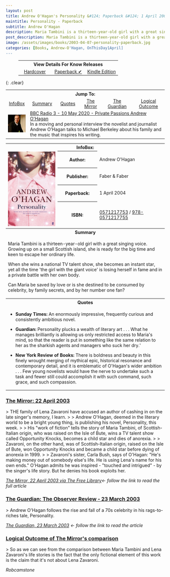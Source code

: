 ```yaml
---
layout: post
title: Andrew O'Hagan's Personality &#124; Paperback &#124; 1 April 2004
maintitle: Personality - Paperback
subtitle: Andrew O'Hagan
description: Maria Tambini is a thirteen-year-old girl with a great singing voice. Growing up on a small Scottish island, she is ready for the big time and keen to escape her ordinary life.
post_description: Maria Tambini is a thirteen-year-old girl with a great singing voice. Growing up on a small Scottish island, she is ready for the big time and keen to escape her ordinary life.
image: /assets/images/books/2003-04-07-personality-paperback.jpg
categories: [Books, Andrew-O'Hagan, OnThisDay1April]
---
```


<figure class="fig3">
<table style="text-align:center;">
<tr><th colspan="4">View Details For Know Releases</th></tr>
<tr><td style="width:33%;"><a href="/2003-04-07-personality-hardcover">Hardcover</a></td><td style="width:34%;"><a href="/2004-04-01-personality-paperback">Paperback &#x2714;</a></td><td style="width:33%;"><a href="/2010-11-25-personality.kindle-edition">Kindle Edition</a></td></tr>
</table>
</figure>

{: .clear}

<table>
<tr align="center">
<th colspan="6">Jump To:</th>
</tr>
<tr align="center">
<td><a href="#infobox">InfoBox</a></td>
<td><a href="#summary">Summary</a></td>
<td><a href="#quotes">Quotes</a></td>
<td><a href="#mirror">The Mirror</a></td>
<td><a href="#guardian">The Guardian</a></td>
<td><a href="#logical">Logical Outcome</a></td>
</tr>
<tr>
<td><img src="/assets/images/BBC-PIDs/96x96/p08cjfzc.jpg" /></td>
<td colspan="6"><a href="https://www.bbc.co.uk/programmes/m000j2bd">BBC Radio 3 - 10 May 2020 - Private Passions Andrew O'Hagan</a><br />In a moving and personal interview the novelist and journalist Andrew O’Hagan talks to Michael Berkeley about his family and the music that inspires his writing.</td>
</tr>
</table>

<table>
<tr id="infobox"><th colspan="3">InfoBox:</th></tr>
<td rowspan="5" style="text-align: center; width:150px;"><a href="/assets/images/books/2003-04-07-personality-paperback.jpg"><img src="/assets/images/books/2003-04-07-personality-paperback.jpg" width="150" class="zoom-in"></a></td>
<tr>
<th style="width:25%;">Author:</th>
<td>Andrew O'Hagan</td>
</tr>
<tr>
<th>Publisher:</th>
<td>Faber & Faber</td>
</tr>
<tr>
<th>Paperback:</th>
<td>1 April 2004</td>
</tr>
<tr>
<th>ISBN:</th>
<td><a href="https://www.google.co.uk/search?q=isbn+0571217753+&ie=utf-8&oe=utf-8&client=firefox-b-ab&gfe_rd=cr&dcr=0&ei=JKS_Wp3NK6rP8Af8-oaACg">0571217753</a> / <a href="https://www.google.co.uk/search?q=isbn+978-0571217755&ie=utf-8&oe=utf-8&client=firefox-b-ab&gfe_rd=cr&dcr=0&ei=eaS_WonTIqrP8Af8-oaACg">978-0571217755</a></td>
</tr>
<tr id="summary"><th colspan="3" class="split">Summary</th></tr>
<tr>
<td colspan="3">
<p>Maria Tambini is a thirteen-year-old girl with a great singing voice. Growing up on a small Scottish island, she is ready for the big time and keen to escape her ordinary life.</p>
<p>When she wins a national TV talent show, she becomes an instant star, yet all the time 'the girl with the giant voice' is losing herself in fame and in a private battle with her own body.</p>
<p>Can Maria be saved by love or is she destined to be consumed by celebrity, by family secrets, and by her number one fan?</p>
</td></tr>
<tr id="quotes"><th colspan="3" class="split">Quotes</th></tr>
<tr>
<td colspan="3">
<ul>
<li><p><strong>Sunday Times:</strong> An enormously impressive, frequently curious and consistently ambitious novel.</p></li>
<li><p><strong>Guardian:</strong> Personality plucks a wealth of literary art . . . What he manages brilliantly is allowing us only restricted access to Maria's mind, so that the reader is put in something like the same relation to her as the sharkish agents and managers who suck her dry.'</p></li>
<li><p><strong>New York Review of Books:</strong> There is boldness and beauty in this finely wrought merging of mythical epic, historical resonance and contemporary detail, and it is emblematic of O'Hagan's wider ambition . . . Few young novelists would have the nerve to undertake such a task and fewer still could accomplish it with such command, such grace, and such compassion.</p></li>
</ul>
</td></tr>
</table>

<h3 id="mirror"> <a href="#mirror">The Mirror: 22 April 2003</a></h3>
> THE family of Lena Zavaroni have accused an author of cashing in on the late singer's memory, I learn.
>
> Andrew O'Hagan, deemed in the literary world to be a bright young thing, is publishing his novel, Personality, this week.
>
> His "work of fiction" tells the story of Maria Tambini, of Scottish-Italian origin, who was raised on the Isle of Bute, wins a TV talent show called Opportunity Knocks, becomes a child star and dies of anorexia.
>
> Zavaroni, on the other hand, was of Scottish-Italian origin, raised on the Isle of Bute, won Opportunity Knocks and became a child star before dying of anorexia in 1999.
>
> Zavaroni's sister, Carla Bush, says of O'Hagan: "He's making money out of somebody else's life. He is using Lena's name for his own ends." O'Hagan admits he was inspired - "touched and intrigued" - by the singer's life story. But he denies his book exploits her.

<cite>[The Mirror, 22 April 2003 via The Free Library](https://www.thefreelibrary.com/The+Scurra.-a0100434743)&#8592; follow the link to read the full article</cite>

<h3 id="guardian"> <a href="#guardian">The Guardian: The Observer Review - 23 March 2003</a></h3>
> Andrew O'Hagan follows the rise and fall of a 70s celebrity in his rags-to-riches tale, Personality.

<cite>[The Guardian, 23 March 2003](https://www.theguardian.com/books/2003/mar/23/fiction.features4) &#8592; follow the link to read the article</cite>

<h3 id="logical"> <a href="#logical">Logical Outcome of The Mirror's comparison</a></h3>
> So as we can see from the comparison between Maria Tambini and Lena Zavaroni's life stories is the fact that the only fictional element of this work is the claim that it's not about Lena Zavaroni.

<cite>Robcamstone</cite>

